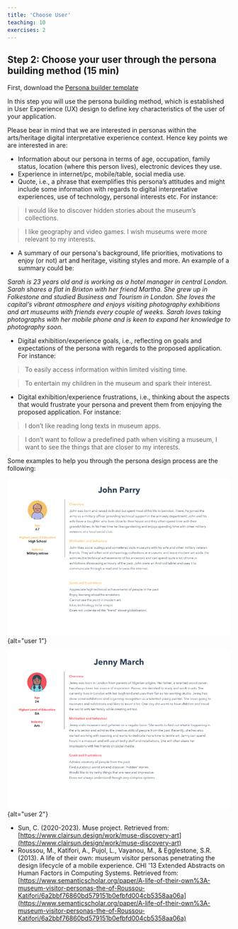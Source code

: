 ```yaml
---
title: 'Choose User'
teaching: 10
exercises: 2
---
```


## Step 2: Choose your user through the persona building method (15 min)


First, download the [Persona builder template](files/persona-digital-experience.pdf)

In this step you will use the persona building method, which is established in User Experience (UX) design to define key characteristics of the user of your application.


Please bear in mind that we are interested in personas within the arts/heritage digital interpretative experience context. Hence key points we are interested in are:

-	Information about our persona in terms of age, occupation, family status, location (where this person lives), electronic devices they use.
-	Experience in internet/pc, mobile/table, social media use.
-	Quote, i.e., a phrase that exemplifies this persona’s attitudes and might include some information with regards to digital interpretative experiences, use of technology, personal interests etc. For instance:

>I would like to discover hidden stories about the museum’s collections. 

>I like geography and video games. I wish museums were more relevant to my interests.

-	A summary of our persona's background, life priorities, motivations to enjoy (or not) art and heritage, visiting styles and more. An example of a summary could be:

*Sarah is 23 years old and is working as a hotel manager in central London. Sarah shares a flat in Brixton with her friend Martha. She grew up in Folkestone and studied Business and Tourism in London. She loves the capital’s vibrant atmosphere and enjoys visiting photography exhibitions and art museums with friends every couple of weeks. Sarah loves taking photographs with her mobile phone and is keen to expand her knowledge to photography soon.*

- Digital exhibition/experience goals, i.e., reflecting on goals and expectations of the persona with regards to the proposed application. For instance: 

>To easily access information within limited visiting time.

>To entertain my children in the museum and spark their interest.

- Digital exhibition/experience frustrations, i.e., thinking about the aspects that would frustrate your persona and prevent them from enjoying the proposed application. For instance:

> I don’t like reading long texts in museum apps. 

>I don’t want to follow a predefined path when visiting a museum, I want to see the things that are closer to my interests.

Some examples to help you through the persona design process are the following:

![](fig/user1.png){alt="user 1"}

![](fig/user2.png){alt="user 2"}

- Sun, C. (2020-2023). Muse project. Retrieved from: [https://www.clairsun.design/work/muse-discovery-art](https://www.clairsun.design/work/muse-discovery-art)
-	Roussou, M., Katifori, A., Pujol, L., Vayanou, M., & Egglestone, S.R. (2013). A life of their own: museum visitor personas penetrating the design lifecycle of a mobile experience. CHI '13 Extended Abstracts on Human Factors in Computing Systems. Retrieved from: [https://www.semanticscholar.org/paper/A-life-of-their-own%3A-museum-visitor-personas-the-of-Roussou-Katifori/6a2bbf76860bd579151b0efbfd004cb5358aa06a](https://www.semanticscholar.org/paper/A-life-of-their-own%3A-museum-visitor-personas-the-of-Roussou-Katifori/6a2bbf76860bd579151b0efbfd004cb5358aa06a)

